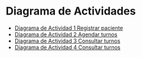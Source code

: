 # Diagrama de Actividades
* [Diagrama de Actividad 1 Registrar paciente](https://drive.google.com/file/d/11GG0cSXGesY4SLmoBbk3w7aDWdckBgUI/view?usp=sharing)
* [Diagrama de Actividad 2 Agendar turnos](https://drive.google.com/file/d/1E6_X6UVTRJnLlwHnJBbKSQincNL6MpSx/view?usp=sharing)
* [Diagrama de Actividad 3 Consultar turnos](https://drive.google.com/file/d/1ZnG_fBnthkQnsgwjspEC4_dbCqmQD6eo/view?usp=sharing)
* [Diagrama de Actividad 4 Consultar turnos](https://drive.google.com/file/d/1Fya8F5qlk7hlS5L_HfNmOwjB3cCWJW8_/view?usp=sharing)
